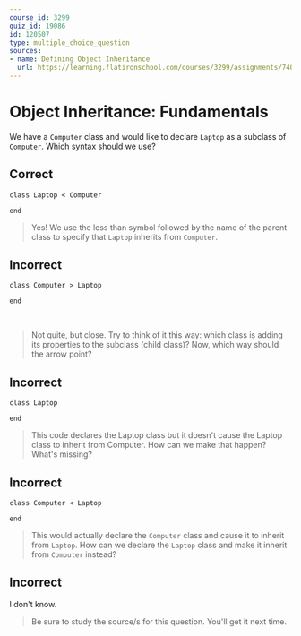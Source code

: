```yaml
---
course_id: 3299
quiz_id: 19086
id: 120507
type: multiple_choice_question
sources:
- name: Defining Object Inheritance
  url: https://learning.flatironschool.com/courses/3299/assignments/74056?module_item_id=143838
---
```


# Object Inheritance: Fundamentals

We have a `Computer` class and would like to declare `Laptop` as a subclass of
`Computer`. Which syntax should we use?

## Correct

```
class Laptop < Computer

end
```

> Yes! We use the less than symbol followed by the name of the parent class to
> specify that `Laptop` inherits from `Computer`.

## Incorrect

```
class Computer > Laptop

end
```

&nbsp;

> Not quite, but close. Try to think of it this way: which class is adding its
> properties to the subclass (child class)? Now, which way should the arrow point?

## Incorrect

```
class Laptop

end
```

> This code declares the Laptop class but it doesn't cause the Laptop class to
> inherit from Computer. How can we make that happen? What's missing?

## Incorrect

```
class Computer < Laptop

end
```

> This would actually declare the `Computer` class and cause it to inherit from
> `Laptop`. How can we declare the `Laptop` class and make it inherit from
> `Computer` instead?

## Incorrect

I don't know.

> Be sure to study the source/s for this question. You'll get it next time.
